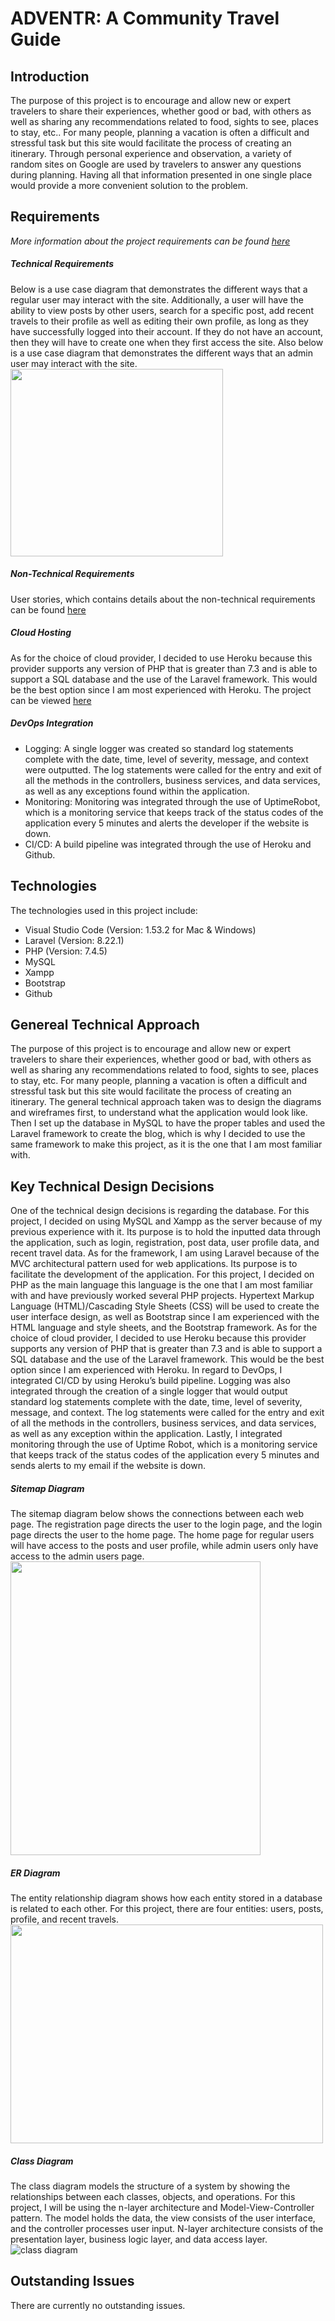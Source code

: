 # ADVENTR: A Community Travel Guide


## Introduction
The purpose of this project is to encourage and allow new or expert travelers to share their experiences, whether good or bad, with others as well as sharing any recommendations related to food, sights to see, places to stay, etc.. For many people, planning a vacation is often a difficult and stressful task but this site would facilitate the process of creating an itinerary. Through personal experience and observation, a variety of random sites on Google are used by travelers to answer any questions during planning. Having all that information presented in one single place would provide a more convenient solution to the problem. 

## Requirements
*More information about the project requirements can be found [here](https://github.com/EmilyQue/SeniorCapstone/blob/main/documents/Project%20Requirements_Revised.docx)*

##### Technical Requirements
Below is a use case diagram that demonstrates the different ways that a regular user may interact with the site. Additionally, a user will have the ability to view posts by other users, search for a specific post, add recent travels to their profile as well as editing their own profile, as long as they have successfully logged into their account. If they do not have an account, then they will have to create one when they first access the site. Also below is a use case diagram that demonstrates the different ways that an admin user may interact with the site.
<img src="https://github.com/EmilyQue/SeniorCapstone/blob/main/documents/diagrams/capstone%20use%20case.png" width="340" height="300">

##### Non-Technical Requirements
User stories, which contains details about the non-technical requirements can be found [here](https://github.com/EmilyQue/SeniorCapstone/blob/main/documents/User%20Stories_Revised.xls)

##### Cloud Hosting
As for the choice of cloud provider, I decided to use Heroku because this provider supports any version of PHP that is greater than 7.3 and is able to support a SQL database and the use of the Laravel framework. This would be the best option since I am most experienced with Heroku. The project can be viewed [here](http://adventr-blog.herokuapp.com/home)

##### DevOps Integration
* Logging: A single logger was created so standard log statements complete with the date, time, level of severity, message, and context were outputted. The log statements were called for the entry and exit of all the methods in the controllers, business services, and data services, as well as any exceptions found within the application.
* Monitoring: Monitoring was integrated through the use of UptimeRobot, which is a monitoring service that keeps track of the status codes of the application every 5 minutes and alerts the developer if the website is down.
* CI/CD: A build pipeline was integrated through the use of Heroku and Github. 

## Technologies
The technologies used in this project include:
* Visual Studio Code (Version: 1.53.2 for Mac & Windows) 
* Laravel (Version: 8.22.1) 
* PHP (Version: 7.4.5) 
* MySQL
* Xampp
* Bootstrap
* Github

## Genereal Technical Approach
The purpose of this project is to encourage and allow new or expert travelers to share their experiences, whether good or bad, with others as well as sharing any recommendations related to food, sights to see, places to stay, etc. For many people, planning a vacation is often a difficult and stressful task but this site would facilitate the process of creating an itinerary. The general technical approach taken was to design the diagrams and wireframes first, to understand what the application would look like. Then I set up the database in MySQL to have the proper tables and used the Laravel framework to create the blog, which is why I decided to use the same framework to make this project, as it is the one that I am most familiar with.  

## Key Technical Design Decisions
One of the technical design decisions is regarding the database. For this project, I decided on using MySQL and Xampp as the server because of my previous experience with it. Its purpose is to hold the inputted data through the application, such as login, registration, post data, user profile data, and recent travel data. As for the framework, I am using Laravel because of the MVC architectural pattern used for web applications. Its purpose is to facilitate the development of the application. For this project, I decided on PHP as the main language this language is the one that I am most familiar with and have previously worked several PHP projects. Hypertext Markup Language (HTML)/Cascading Style Sheets (CSS) will be used to create the user interface design, as well as Bootstrap since I am experienced with the HTML language and style sheets, and the Bootstrap framework. As for the choice of cloud provider, I decided to use Heroku because this provider supports any version of PHP that is greater than 7.3 and is able to support a SQL database and the use of the Laravel framework. This would be the best option since I am experienced with Heroku. In regard to DevOps, I integrated CI/CD by using Heroku’s build pipeline. Logging was also integrated through the creation of a single logger that would output standard log statements complete with the date, time, level of severity, message, and context. The log statements were called for the entry and exit of all the methods in the controllers, business services, and data services, as well as any exception within the application. Lastly, I integrated monitoring through the use of Uptime Robot, which is a monitoring service that keeps track of the status codes of the application every 5 minutes and sends alerts to my email if the website is down.

##### Sitemap Diagram
The sitemap diagram below shows the connections between each web page. The registration page directs the user to the login page, and the login page directs the user to the home page. The home page for regular users will have access to the posts and user profile, while admin users only have access to the admin users page. 
<img src="https://github.com/EmilyQue/SeniorCapstone/blob/main/documents/diagrams/capstone%20sitemap.png" width="400" height="470">

##### ER Diagram
The entity relationship diagram shows how each entity stored in a database is related to each other. For this project, there are four entities: users, posts, profile, and recent travels. <br/>
<img src="https://github.com/EmilyQue/SeniorCapstone/blob/main/documents/diagrams/capstone%20er%20diagram.png" width="500" height="350">

##### Class Diagram
The class diagram models the structure of a system by showing the relationships between each classes, objects, and operations. For this project, I will be using the n-layer architecture and Model-View-Controller pattern. The model holds the data, the view consists of the user interface, and the controller processes user input. N-layer architecture consists of the presentation layer, business logic layer, and data access layer.
![class diagram](https://github.com/EmilyQue/SeniorCapstone/blob/main/documents/diagrams/capstone%20classdiagram.png)

## Outstanding Issues
There are currently no outstanding issues.
